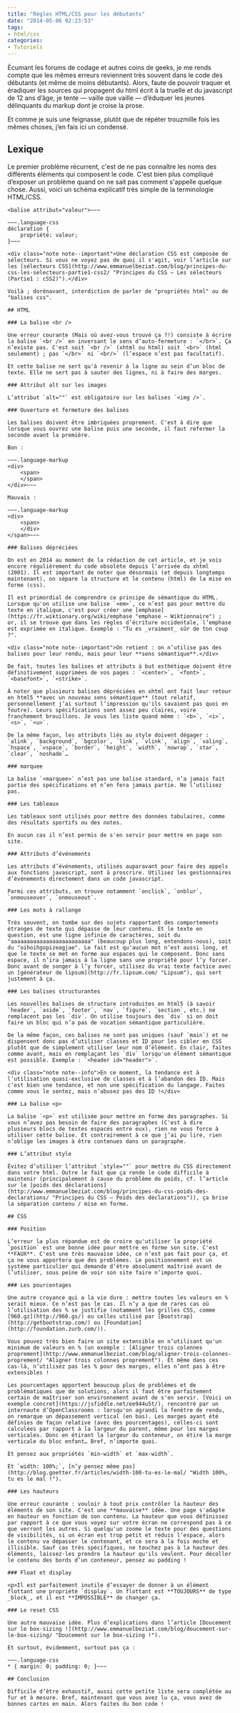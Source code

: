 ```yaml
---
title: "Règles HTML/CSS pour les débutants"
date: "2014-05-06 02:23:53"
tags:
- html/css
categories:
- Tutoriels
---
```


Écumant les forums de codage et autres coins de geeks, je me rends compte que les mêmes erreurs reviennent très souvent dans le code des débutants (et même de moins débutants). Alors, faute de pouvoir traquer et éradiquer les sources qui propagent du html écrit à la truelle et du javascript de 12 ans d’âge, je tente — vaille que vaille — d’éduquer les jeunes délinquants du markup dont je croise la prose.

Et comme je suis une feignasse, plutôt que de répéter trouzmille fois les mêmes choses, j’en fais ici un condensé.


## Lexique

Le premier problème récurrent, c'est de ne pas connaître les noms des différents éléments qui composent le code. C'est bien plus compliqué d’exposer un problème quand on ne sait pas comment s'appelle quelque chose. Aussi, voici un schéma explicatif très simple de la terminologie HTML/CSS.

~~~.language-markup
<balise attribut="valeur">~~~

~~~.language-css
déclaration {
	propriété: valeur;
}~~~

<div class="note note--important">Une déclaration CSS est composée de sélecteurs. Si vous ne voyez pas de quoi il s'agit, voir l’article sur les [sélecteurs CSS](http://www.emmanuelbeziat.com/blog/principes-du-css-les-selecteurs-partie1-css2/ "Principes du CSS – Les sélecteurs (Partie1 : cSS2)").</div>

Voilà ; dorénavant, interdiction de parler de "propriétés html" ou de "balises css".

## HTML

### La balise <br />

Une erreur courante (Mais où avez-vous trouvé ça ?!) consiste à écrire la balise `<br />` en inversant le sens d’auto-fermeture : `</br>`. Ça n’existe pas. C'est soit `<br />` (xhtml ou html) soit `<br>` (html seulement) ; pas `</br>` ni `<br/>` (l’espace n’est pas facultatif).

Et cette balise ne sert qu'à revenir à la ligne au sein d’un bloc de texte. Elle ne sert pas à sauter des lignes, ni à faire des marges.

### Attribut alt sur les images

L’attribut `alt=""` est obligatoire sur les balises `<img />`.

### Ouverture et fermeture des balises

Les balises doivent être imbriquées proprement. C'est à dire que lorsque vous ouvrez une balise puis une seconde, il faut refermer la seconde avant la première.

Bon :

~~~.language-markup
<div>
	<span>
	</span>
</div>~~~

Mauvais :

~~~.language-markup
<div>
	<span>
	</div>
</span>~~~

### Balises dépréciées

On est en 2014 au moment de la rédaction de cet article, et je vois encore régulièrement du code obsolète depuis l’arrivée du xhtml (2001). Il est important de noter que désormais (et depuis longtemps maintenant), on sépare la structure et le contenu (html) de la mise en forme (css).

Il est primordial de comprendre ce principe de sémantique du HTML. Lorsque qu'on utilise une balise `<em>`, ce n’est pas pour mettre du texte en italique, c'est pour créer une [emphase](https://fr.wiktionary.org/wiki/emphase "emphase — Wiktionnaire") ; or, il se trouve que dans les règles d’écriture occidentale, l’emphase est exprimée en italique. Exemple : "Tu es _vraiment_ sûr de ton coup ?".

<div class="note note--important">On retient : on n’utilise pas des balises pour leur rendu, mais pour leur **sens sémantique**.</div>

De fait, toutes les balises et attributs à but esthétique doivent être définitivement supprimées de vos pages : `<center>`, `<font>`, `<basefont>`, `<strike>`.

À noter que plusieurs balises dépréciées en xhtml ont fait leur retour en html5 **avec un nouveau sens sémantique** (tout relatif, personnellement j’ai surtout l’impression qu'ils savaient pas quoi en foutre). Leurs spécifications sont assez peu claires, voire franchement brouillons. Je vous les liste quand même : `<b>`, `<i>`, `<s>`, `<u>`.

De la même façon, les attributs liés au style doivent dégager : `alink`, `background`, `bgcolor`, `link`, `vlink`, `align`, `valing`, `hspace`, `vspace`, `border`, `height`, `width`, `nowrap`, `star`, `clear`, `noshade`…

### marquee

La balise `<marquee>` n’est pas une balise standard, n’a jamais fait partie des spécifications et n’en fera jamais partie. Ne l’utilisez pas.

### Les tableaux

Les tableaux sont utilisés pour mettre des données tabulaires, comme des résultats sportifs ou des notes.

En aucun cas il n’est permis de s'en servir pour mettre en page son site.

### Attributs d’événements

Les attributs d’événements, utilisés auparavant pour faire des appels aux fonctions javascript, sont à proscrire. Utilisez les gestionnaires d’événements directement dans un code javascript.

Parmi ces attributs, on trouve notamment `onclick`, `onblur`, `onmouseover`, `onmouseout`.

### Les mots à rallonge

Très souvent, on tombe sur des sujets rapportant des comportements étranges de texte qui dépasse de leur contenu. Et le texte en question, est une ligne infinie de caractères, soit du "aaaaaaaaaaaaaaaaaaaaaaaaa" (beaucoup plus long, entendons-nous), soit du "oihoihgopizeagjae". Le fait est qu'aucun mot n’est aussi long, et que le texte se met en forme aux espaces qui le composent. Donc sans espace, il n’ira jamais à la ligne sans une propriété pour l’y forcer. Donc avant de songer à l’y forcer, utilisez du vrai texte factice avec un [générateur de lipsum](http://fr.lipsum.com/ "Lipsum"), qui sert justement à ça.

### Les balises structurantes

Les nouvelles balises de structure introduites en html5 (à savoir `header`, `aside`, `footer`, `nav`, `figure`, `section`, etc.) ne remplacent pas les `div`. On utilise toujours des `div` si on doit faire un bloc qui n’a pas de vocation sémantique particulière.

De la même façon, ces balises ne sont pas uniques (sauf `main`) et ne dispensent donc pas d’utiliser classes et ID pour les cibler en CSS plutôt que de simplement utiliser leur nom d’élément. En clair, faites comme avant, mais en remplaçant les `div` lorsqu'un élément sémantique est possible. Exemple : `<header id="header">`.

<div class="note note--info">En ce moment, la tendance est à l’utilisation quasi-exclusive de classes et à l’abandon des ID. Mais c'est bien une tendance, et non une spécification du langage. Faites comme vous le sentez, mais n’abusez pas des ID !</div>

### La balise <p>

La balise `<p>` est utilisée pour mettre en forme des paragraphes. Si vous n’avez pas besoin de faire des paragraphes (C'est à dire plusieurs blocs de textes espacés entre eux), rien ne vous force à utiliser cette balise. Et contrairement à ce que j’ai pu lire, rien n’oblige les images à être contenues dans un paragraphe.

### L’attribut style

Évitez d’utiliser l’attribut `style=""` pour mettre du CSS directement dans votre html. Outre le fait que ça rende le code difficile à maintenir (principalement à cause du problème de poids, cf. l’article sur le [poids des déclarations](http://www.emmanuelbeziat.com/blog/principes-du-css-poids-des-declarations/ "Principes du CSS – Poids des déclarations")), ça brise la séparation contenu / mise en forme.

## CSS

### Position

L’erreur la plus répandue est de croire qu'utiliser la propriété `position` est une bonne idée pour mettre en forme son site. C'est **FAUX**. C'est une très mauvaise idée, ce n’est pas fait pour ça, et ça ne vous apportera que des problèmes. Le positionnement est un système particulier qui demande d’être absolument maîtrisé avant de l’utiliser, sous peine de voir son site faire n’importe quoi.

### Les pourcentages

Une autre croyance qui a la vie dure : mettre toutes les valeurs en % serait mieux. Ce n’est pas le cas. Il n’y a que de rares cas où l’utilisation des % se justifie (notamment les grilles CSS, comme [960.gz](http://960.gs/) ou celles utilisé par [Bootstrap](http://getbootstrap.com/) ou [Foundation](http://foundation.zurb.com/)).

Vous pouvez très bien faire un site extensible en n’utilisant qu'un minimum de valeurs en % (un exemple : [Aligner trois colonnes proprement](http://www.emmanuelbeziat.com/blog/aligner-trois-colonnes-proprement/ "Aligner trois colonnes proprement"). Et même dans ces cas-là, n’utilisez pas les % pour des marges, elles n’ont pas à être extensibles !

Les pourcentages apportent beaucoup plus de problèmes et de problématiques que de solutions, alors il faut être parfaitement certain de maîtriser son environnement avant de s'en servir. [Voici un exemple concret](https://jsfiddle.net/ee944u5t/), rencontré par un internaute d’OpenClassrooms : lorsqu'on agrandi la fenêtre de rendu, on remarque un dépassement vertical (en bas). Les marges ayant été définies de façon relative (avec des pourcentages), celles-ci sont calculées par rapport à la largeur du parent, même pour les marges verticales. Donc en étirant la largeur du conteneur, on étire la marge verticale du bloc enfant… Bref, n’importe quoi.

Et pensez aux propriétés `min-width` et `max-width`.

Et `width: 100%;`, [n’y pensez même pas](http://blog.goetter.fr/articles/width-100-tu-es-le-mal/ "Width 100%, tu es le mal !").

### Les hauteurs

Une erreur courante : vouloir à tout prix contrôler la hauteur des éléments de son site. C'est une **mauvaise** idée. Une page s'adapte en hauteur en fonction de son contenu. La hauteur que vous définissez par rapport à ce que vous voyez sur votre écran ne correspond pas à ce que verront les autres. Si quelqu'un zoome le texte pour des questions de visibilités, si un écran est trop petit et réduis l’espace, alors le contenu va dépasser le contenant, et ce sera à la fois moche et illisible. Sauf cas très spécifiques, ne touchez pas à la hauteur des éléments, laissez-les prendre la hauteur qu'ils veulent. Pour décoller le contenu des bords d’un conteneur, pensez au padding !

### Float et display

<p>Il est parfaitement inutile d’essayer de donner à un élément flottant une propriété `display`. Un flottant est **TOUJOURS** de type _block_, et il est **IMPOSSIBLE** de changer ça.

### Le reset CSS

Une autre mauvaise idée. Plus d’explications dans l’article [Doucement sur le box-sizing !](http://www.emmanuelbeziat.com/blog/doucement-sur-le-box-sizing/ "Doucement sur le box-sizing !").

Et surtout, évidemment, surtout pas ça :

~~~.language-css
* { margin: 0; padding: 0; }~~~

## Conclusion

Difficile d’être exhaustif, aussi cette petite liste sera complétée au fur et à mesure. Bref, maintenant que vous avez lu ça, vous avez de bonnes cartes en main. Alors faites du bon code !

